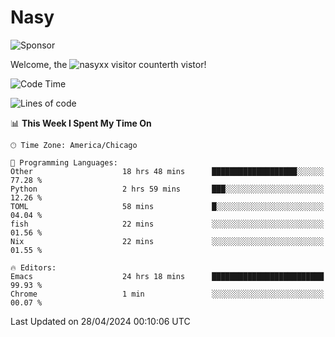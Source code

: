 # Nasy

<!--
<p align="center">
<img height="200" src="https://github-readme-stats.vercel.app/api?username=nasyxx&count_private=true&show_icons=true&theme=dracula&include_all_commits=true"/>
<img height="200" src="https://github-readme-stats.vercel.app/api/top-langs/?username=nasyxx&theme=dracula&hide=html,jupyter+notebook&count_private=true&show_icons=true"/>
</p>

  
----------------
-->

![Sponsor](https://img.shields.io/static/v1.svg?label=Sponsor&message=%E2%9D%A4&logo=GitHub&style=flat&color=pink)
 
Welcome, the ![nasyxx visitor counter](https://count.getloli.com/get/@nasyxx?theme=rule34)th vistor!
 
<!--START_SECTION:waka-->
![Code Time](http://img.shields.io/badge/Code%20Time-4%2C425%20hrs%2014%20mins-blue)

![Lines of code](https://img.shields.io/badge/From%20Hello%20World%20I%27ve%20Written-6.3%20million%20lines%20of%20code-blue)

📊 **This Week I Spent My Time On** 

```text
🕑︎ Time Zone: America/Chicago

💬 Programming Languages: 
Other                    18 hrs 48 mins      ███████████████████░░░░░░   77.28 % 
Python                   2 hrs 59 mins       ███░░░░░░░░░░░░░░░░░░░░░░   12.26 % 
TOML                     58 mins             █░░░░░░░░░░░░░░░░░░░░░░░░   04.04 % 
fish                     22 mins             ░░░░░░░░░░░░░░░░░░░░░░░░░   01.56 % 
Nix                      22 mins             ░░░░░░░░░░░░░░░░░░░░░░░░░   01.55 % 

🔥 Editors: 
Emacs                    24 hrs 18 mins      █████████████████████████   99.93 % 
Chrome                   1 min               ░░░░░░░░░░░░░░░░░░░░░░░░░   00.07 % 
```


 Last Updated on 28/04/2024 00:10:06 UTC
<!--END_SECTION:waka-->

<!-- ![visitors](https://visitor-badge.laobi.icu/badge?page_id=nasyxx.nasyxx) -->
